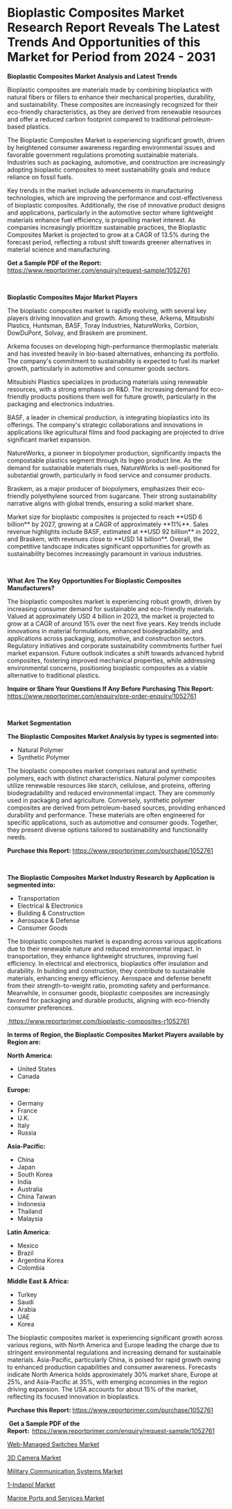 <p><h1>Bioplastic Composites Market Research Report Reveals The Latest Trends And Opportunities of this Market for Period from 2024 - 2031</h1></p><p><strong>Bioplastic Composites Market Analysis and Latest Trends</strong></p>
<p><p>Bioplastic composites are materials made by combining bioplastics with natural fibers or fillers to enhance their mechanical properties, durability, and sustainability. These composites are increasingly recognized for their eco-friendly characteristics, as they are derived from renewable resources and offer a reduced carbon footprint compared to traditional petroleum-based plastics.</p><p>The Bioplastic Composites Market is experiencing significant growth, driven by heightened consumer awareness regarding environmental issues and favorable government regulations promoting sustainable materials. Industries such as packaging, automotive, and construction are increasingly adopting bioplastic composites to meet sustainability goals and reduce reliance on fossil fuels. </p><p>Key trends in the market include advancements in manufacturing technologies, which are improving the performance and cost-effectiveness of bioplastic composites. Additionally, the rise of innovative product designs and applications, particularly in the automotive sector where lightweight materials enhance fuel efficiency, is propelling market interest. As companies increasingly prioritize sustainable practices, the Bioplastic Composites Market is projected to grow at a CAGR of 13.5% during the forecast period, reflecting a robust shift towards greener alternatives in material science and manufacturing.</p></p>
<p><strong>Get a Sample PDF of the Report:&nbsp;</strong> <a href="https://www.reportprimer.com/enquiry/request-sample/1052761">https://www.reportprimer.com/enquiry/request-sample/1052761</a></p>
<p>&nbsp;</p>
<p><strong>Bioplastic Composites Major Market Players</strong></p>
<p><p>The bioplastic composites market is rapidly evolving, with several key players driving innovation and growth. Among these, Arkema, Mitsubishi Plastics, Huntsman, BASF, Toray Industries, NatureWorks, Corbion, DowDuPont, Solvay, and Braskem are prominent.</p><p>Arkema focuses on developing high-performance thermoplastic materials and has invested heavily in bio-based alternatives, enhancing its portfolio. The company's commitment to sustainability is expected to fuel its market growth, particularly in automotive and consumer goods sectors.</p><p>Mitsubishi Plastics specializes in producing materials using renewable resources, with a strong emphasis on R&D. The increasing demand for eco-friendly products positions them well for future growth, particularly in the packaging and electronics industries.</p><p>BASF, a leader in chemical production, is integrating bioplastics into its offerings. The company's strategic collaborations and innovations in applications like agricultural films and food packaging are projected to drive significant market expansion.</p><p>NatureWorks, a pioneer in biopolymer production, significantly impacts the compostable plastics segment through its Ingeo product line. As the demand for sustainable materials rises, NatureWorks is well-positioned for substantial growth, particularly in food service and consumer products.</p><p>Braskem, as a major producer of biopolymers, emphasizes their eco-friendly polyethylene sourced from sugarcane. Their strong sustainability narrative aligns with global trends, ensuring a solid market share.</p><p>Market size for bioplastic composites is projected to reach **USD 6 billion** by 2027, growing at a CAGR of approximately **11%**. Sales revenue highlights include BASF, estimated at **USD 92 billion** in 2022, and Braskem, with revenues close to **USD 14 billion**. Overall, the competitive landscape indicates significant opportunities for growth as sustainability becomes increasingly paramount in various industries.</p></p>
<p>&nbsp;</p>
<p><strong>What Are The Key Opportunities For Bioplastic Composites Manufacturers?</strong></p>
<p><p>The bioplastic composites market is experiencing robust growth, driven by increasing consumer demand for sustainable and eco-friendly materials. Valued at approximately USD 4 billion in 2023, the market is projected to grow at a CAGR of around 15% over the next five years. Key trends include innovations in material formulations, enhanced biodegradability, and applications across packaging, automotive, and construction sectors. Regulatory initiatives and corporate sustainability commitments further fuel market expansion. Future outlook indicates a shift towards advanced hybrid composites, fostering improved mechanical properties, while addressing environmental concerns, positioning bioplastic composites as a viable alternative to traditional plastics.</p></p>
<p><strong>Inquire or Share Your Questions If Any Before Purchasing This Report:</strong> <a href="https://www.reportprimer.com/enquiry/pre-order-enquiry/1052761">https://www.reportprimer.com/enquiry/pre-order-enquiry/1052761</a></p>
<p>&nbsp;</p>
<p><strong>Market Segmentation</strong></p>
<p><strong>The Bioplastic Composites Market Analysis by types is segmented into:</strong></p>
<p><ul><li>Natural Polymer</li><li>Synthetic Polymer</li></ul></p>
<p><p>The bioplastic composites market comprises natural and synthetic polymers, each with distinct characteristics. Natural polymer composites utilize renewable resources like starch, cellulose, and proteins, offering biodegradability and reduced environmental impact. They are commonly used in packaging and agriculture. Conversely, synthetic polymer composites are derived from petroleum-based sources, providing enhanced durability and performance. These materials are often engineered for specific applications, such as automotive and consumer goods. Together, they present diverse options tailored to sustainability and functionality needs.</p></p>
<p><strong>Purchase this Report:&nbsp;</strong><a href="https://www.reportprimer.com/purchase/1052761">https://www.reportprimer.com/purchase/1052761</a></p>
<p>&nbsp;</p>
<p><strong>The Bioplastic Composites Market Industry Research by Application is segmented into:</strong></p>
<p><ul><li>Transportation</li><li>Electrical & Electronics</li><li>Building & Construction</li><li>Aerospace & Defense</li><li>Consumer Goods</li></ul></p>
<p><p>The bioplastic composites market is expanding across various applications due to their renewable nature and reduced environmental impact. In transportation, they enhance lightweight structures, improving fuel efficiency. In electrical and electronics, bioplastics offer insulation and durability. In building and construction, they contribute to sustainable materials, enhancing energy efficiency. Aerospace and defense benefit from their strength-to-weight ratio, promoting safety and performance. Meanwhile, in consumer goods, bioplastic composites are increasingly favored for packaging and durable products, aligning with eco-friendly consumer preferences.</p></p>
<p><a href="https://www.reportprimer.com/bioplastic-composites-r1052761">&nbsp;https://www.reportprimer.com/bioplastic-composites-r1052761</a></p>
<p><strong>In terms of Region, the Bioplastic Composites Market Players available by Region are:</strong></p>
<p>
    <p> <strong> North America: </strong>
        <ul>
            <li>United States</li>
            <li>Canada</li>
        </ul>
        </p> 
    <p> <strong> Europe: </strong>
        <ul>
            <li>Germany</li>
            <li>France</li>
            <li>U.K.</li>
            <li>Italy</li>
            <li>Russia</li>
        </ul>
        </p> 
    <p> <strong> Asia-Pacific: </strong>
        <ul>
            <li>China</li>
            <li>Japan</li>
            <li>South Korea</li>
            <li>India</li>
            <li>Australia</li>
            <li>China Taiwan</li>
            <li>Indonesia</li>
            <li>Thailand</li>
            <li>Malaysia</li>
        </ul>
        </p> 
    <p> <strong> Latin America: </strong>
        <ul>
            <li>Mexico</li>
            <li>Brazil</li>
            <li>Argentina Korea</li>
            <li>Colombia</li>
        </ul>
        </p> 
    <p> <strong> Middle East & Africa: </strong>
        <ul>
            <li>Turkey</li>
            <li>Saudi</li>
            <li>Arabia</li>
            <li>UAE</li>
            <li>Korea</li>
        </ul>
    </p>
    </p>
<p><p>The bioplastic composites market is experiencing significant growth across various regions, with North America and Europe leading the charge due to stringent environmental regulations and increasing demand for sustainable materials. Asia-Pacific, particularly China, is poised for rapid growth owing to enhanced production capabilities and consumer awareness. Forecasts indicate North America holds approximately 30% market share, Europe at 25%, and Asia-Pacific at 35%, with emerging economies in the region driving expansion. The USA accounts for about 15% of the market, reflecting its focused innovation in bioplastics.</p></p>
<p><strong>Purchase this Report: </strong><a href="https://www.reportprimer.com/purchase/1052761">https://www.reportprimer.com/purchase/1052761</a></p>
<p>&nbsp;<strong>Get a Sample PDF of the Report:&nbsp;&nbsp;</strong><a href="https://www.reportprimer.com/enquiry/request-sample/1052761">https://www.reportprimer.com/enquiry/request-sample/1052761</a></p>
<p><strong></strong></p>
<p><p><a href="https://medium.com/@johncastil64/global-web-managed-switches-market-analysis-key-market-trends-and-future-projections-2024-2031-15ea8b8e72d7?postPublishedType=repub">Web-Managed Switches Market</a></p><p><a href="https://github.com/nathandecarvalho/Market-Research-Report-List-5/blob/main/3d-camera-market.md">3D Camera Market</a></p><p><a href="https://www.linkedin.com/pulse/military-communication-systems-market-share-analysis--9368c">Military Communication Systems Market</a></p><p><a href="https://issuu.com/reportprime-2/docs/1-indanol-market-size-2030.pptx_60b2f0ada23377">1-Indanol Market</a></p><p><a href="https://medium.com/@johncastil64/market-forecasting-change-global-marine-ports-and-services-market-dynamics-and-future-trends-2024-2350fb4c8063">Marine Ports and Services Market</a></p></p>